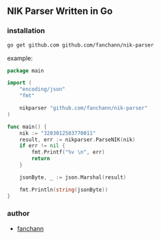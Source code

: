 ## NIK Parser Written in Go

### installation
```sh
go get github.com github.com/fanchann/nik-parser
```

example:
```go
package main

import (
	"encoding/json"
	"fmt"

	nikparser "github.com/fanchann/nik-parser"
)

func main() {
	nik := "3203012503770011"
	result, err := nikparser.ParseNIK(nik)
	if err != nil {
		fmt.Printf("%v \n", err)
		return
	}

	jsonByte, _ := json.Marshal(result)

	fmt.Println(string(jsonByte))
}
```

### author
- [fanchann](https://github.com/fanchann)